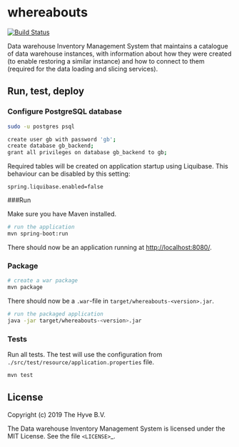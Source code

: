 # whereabouts


[![Build Status](https://travis-ci.org/thehyve/whereabouts.svg?branch=master)](https://travis-ci.org/thehyve/whereabouts/branches)

Data warehouse Inventory Management System that maintains a catalogue of data warehouse instances, 
with information about how they were created (to enable restoring a similar instance) 
and how to connect to them (required for the data loading and slicing services).


## Run, test, deploy

### Configure PostgreSQL database
```bash
sudo -u postgres psql
```

```bash
create user gb with password 'gb';
create database gb_backend;
grant all privileges on database gb_backend to gb;
```

Required tables will be created on application startup using Liquibase. 
This behaviour can be disabled by this setting:
```
spring.liquibase.enabled=false
```

###Run

Make sure you have Maven installed.

```bash
# run the application
mvn spring-boot:run
```
There should now be an application running at [http://localhost:8080/](http://localhost:8080/).


### Package
```bash
# create a war package
mvn package
```
There should now be a `.war`-file in `target/whereabouts-<version>.jar`.
```bash
# run the packaged application
java -jar target/whereabouts-<version>.jar
```


### Tests

Run all tests. The test will use the configuration from `./src/test/resource/application.properties` file.

```bash
mvn test
```

License
-------

Copyright (c) 2019 The Hyve B.V.

The Data warehouse Inventory Management System is licensed under the MIT License. See the file `<LICENSE>`_.